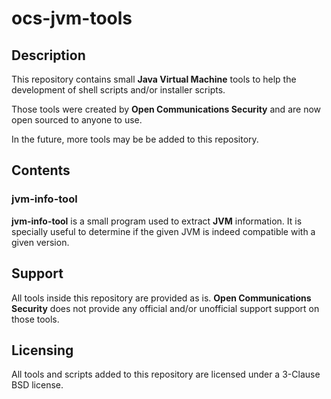 # ocs-jvm-tools

## Description 

This repository contains small **Java Virtual Machine** tools to help the 
development of shell scripts and/or installer scripts.

Those tools were created by **Open Communications Security** and are now
open sourced to anyone to use.

In the future, more tools may be be added to this repository.

## Contents

### jvm-info-tool

**jvm-info-tool** is a small program used to extract 
**JVM** information. It is specially useful to determine if the
given JVM is indeed compatible with a given version.

## Support

All tools inside this repository are provided as is. 
**Open Communications Security** does not provide any official and/or 
unofficial support support on those tools.

## Licensing

All tools and scripts added to this repository are licensed under
a 3-Clause BSD license.
